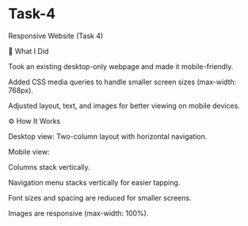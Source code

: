 # Task-4
Responsive Website (Task 4)

📌 What I Did

Took an existing desktop-only webpage and made it mobile-friendly.

Added CSS media queries to handle smaller screen sizes (max-width: 768px).

Adjusted layout, text, and images for better viewing on mobile devices.

⚙️ How It Works

Desktop view: Two-column layout with horizontal navigation.

Mobile view:

Columns stack vertically.

Navigation menu stacks vertically for easier tapping.

Font sizes and spacing are reduced for smaller screens.

Images are responsive (max-width: 100%).
